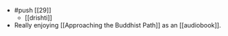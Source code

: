 - #push [[29]]
  - [[drishti]]
- Really enjoying [[Approaching the Buddhist Path]] as an [[audiobook]].
